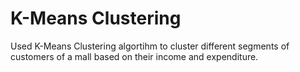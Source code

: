 # K-Means Clustering

Used K-Means Clustering algortihm to cluster different segments of customers of a mall based on their income and expenditure.
